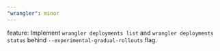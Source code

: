 ```yaml
---
"wrangler": minor
---
```


feature: Implement `wrangler deployments list` and `wrangler deployments status` behind `--experimental-gradual-rollouts` flag.
